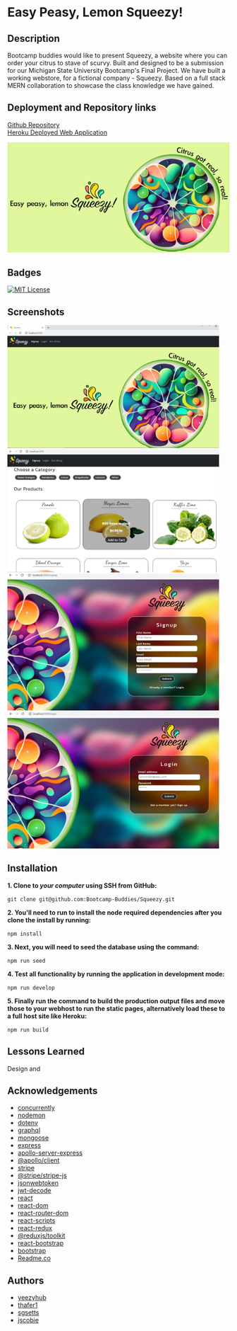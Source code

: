 
# Easy Peasy, Lemon Squeezy!

## Description

Bootcamp buddies would like to present Squeezy, a website where you can order your citrus to stave of scurvy. Built and designed to be a submission for our Michigan State University Bootcamp's Final Project. We have built a working webstore, for a fictional company - Squeezy. Based on a full stack MERN collaboration to showcase the class knowledge we have gained.

## Deployment and Repository links
[Github Repository](https://github.com/Bootcamp-Buddies/Squeezy)<br>
[Heroku Deployed Web Application](https://squeezy-citrus.herokuapp.com/)

![Logo](./client/public/readme-images/logo.PNG)

## Badges
[![MIT License](https://img.shields.io/badge/License-MIT-green.svg)](https://choosealicense.com/licenses/mit/)

## Screenshots
![App Screenshot Main](./client/public/readme-images/main.PNG) ![App Screenshot Products](./client/public/readme-images/products.PNG)<br>
![App Screenshot Signup](./client/public/readme-images/signup.PNG) ![App Screenshot Login](./client/public/readme-images/login.PNG)<br>

## Installation
**1. Clone to ***your computer*** using SSH from GitHub:**
```
git clone git@github.com:Bootcamp-Buddies/Squeezy.git
```
**2. You'll need to run to install the node required dependencies after you clone the install by running:**
```
npm install
```
**3. Next, you will need to seed the database using the command:**
```
npm run seed
```
**4. Test all functionality by running the application in development mode:**
```
npm run develop
```
**5. Finally run the command to build the production output files and move those to your webhost to run the static pages, alternatively load these to a full host site like Heroku:**
```
npm run build
```
    
## Lessons Learned
Design and 


## Acknowledgements
 - [concurrently](https://www.npmjs.com/package/concurrently)
 - [nodemon](https://www.npmjs.com/package/nodemon)
 - [dotenv](https://www.npmjs.com/package/dotenv)
 - [graphql](https://www.npmjs.com/package/graphql)
 - [mongoose](https://www.npmjs.com/package/mongoose)
 - [express](https://www.npmjs.com/package/express)
 - [apollo-server-express](https://www.npmjs.com/package/apollo-server-express)
 - [@apollo/client](https://www.npmjs.com/package/@apollo/client)
 - [stripe](https://www.npmjs.com/package/stripe)
 - [@stripe/stripe-js](https://www.npmjs.com/package/@stripe/stripe-js)
 - [jsonwebtoken](https://www.npmjs.com/package/jsonwebtoken)
 - [jwt-decode](https://www.npmjs.com/package/jwt-decode)
 - [react](https://www.npmjs.com/package/react)
 - [react-dom](https://www.npmjs.com/package/react-dom)
 - [react-router-dom](https://www.npmjs.com/package/react-router-dom)
 - [react-scripts](https://www.npmjs.com/package/react-scripts)
 - [react-redux](https://www.npmjs.com/package/react-redux)
 - [@reduxjs/toolkit](https://www.npmjs.com/package/@reduxjs/toolkit)
 - [react-bootstrap](https://www.npmjs.com/package/react-bootstrap)
 - [bootstrap](https://www.npmjs.com/package/bootstrap)
 - [Readme.co](https://readme.so/editor)

## Authors
- [yeezyhub](https://github.com/yeezyhub)
- [thafer1](https://github.com/thafer1)
- [sgsetts](https://github.com/sgsetts)
- [jscobie](https://github.com/jscobie)


